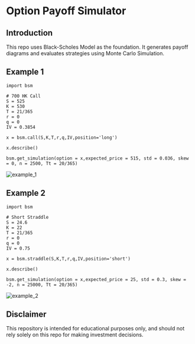 # Option Payoff Simulator

## Introduction
This repo uses Black-Scholes Model as the foundation.
It generates payoff diagrams and evaluates strategies using Monte Carlo Simulation.

## Example 1
```
import bsm

# 700 HK Call
S = 525
K = 530
T = 21/365
r = 0
q = 0
IV = 0.3854

x = bsm.call(S,K,T,r,q,IV,position='long')

x.describe()

bsm.get_simulation(option = x,expected_price = 515, std = 0.036, skew = 0, n = 2500, Tt = 20/365)
```
![example_1](https://tva1.sinaimg.cn/large/007S8ZIlgy1gijbr70xv1j30bx0lf75j.jpg)

## Example 2
```
import bsm

# Short Straddle
S = 24.6
K = 22
T = 21/365
r = 0
q = 0
IV = 0.75

x = bsm.straddle(S,K,T,r,q,IV,position='short')

x.describe()

bsm.get_simulation(option = x,expected_price = 25, std = 0.3, skew = -2, n = 25000, Tt = 20/365)
```
![example_2](https://tva1.sinaimg.cn/large/007S8ZIlgy1gijbua0wdkj30br0l375m.jpg)

## Disclaimer
This repository is intended for educational purposes only, and should not rely solely on this repo for making investment decisions.
